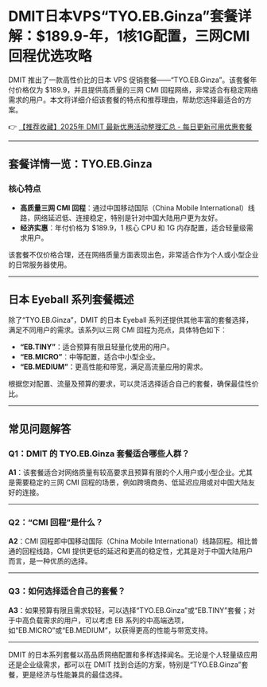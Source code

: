 # DMIT日本VPS“TYO.EB.Ginza”套餐详解：$189.9-年，1核1G配置，三网CMI回程优选攻略

DMIT 推出了一款高性价比的日本 VPS 促销套餐——“TYO.EB.Ginza”。该套餐年付价格仅为 $189.9，并且提供高质量的三网 CMI 回程网络，非常适合有稳定网络需求的用户。本文将详细介绍该套餐的特点和推荐理由，帮助您选择最适合的方案。

👉 [【推荐收藏】2025年 DMIT 最新优惠活动整理汇总 - 每日更新可用优惠套餐](https://bit.ly/dmit_coupon)

---

## 套餐详情一览：TYO.EB.Ginza

### 核心特点

- **高质量三网 CMI 回程**：通过中国移动国际（China Mobile International）线路，网络延迟低、连接稳定，特别是针对中国大陆用户更为友好。
- **经济实惠**：年付价格为 $189.9，1 核心 CPU 和 1G 内存配置，适合轻量级需求用户。

该套餐不仅价格合理，还在网络质量方面表现出色，非常适合作为个人或小型企业的日常服务器使用。

---

## 日本 Eyeball 系列套餐概述

除了“TYO.EB.Ginza”，DMIT 的日本 Eyeball 系列还提供其他丰富的套餐选择，满足不同用户的需求。该系列以三网 CMI 回程为亮点，具体特色如下：

- **“EB.TINY”**：适合预算有限且轻量化使用的用户。
- **“EB.MICRO”**：中等配置，适合中小型企业。
- **“EB.MEDIUM”**：更高性能和带宽，满足高流量应用的需求。

根据您对配置、流量及预算的要求，可以灵活选择适合自己的套餐，确保最佳性价比。

---

## 常见问题解答

### Q1：DMIT 的 TYO.EB.Ginza 套餐适合哪些人群？

**A1**：该套餐适合对网络质量有较高要求且预算有限的个人用户或小型企业。尤其是需要稳定的三网 CMI 回程的场景，例如跨境商务、低延迟应用或对中国大陆友好的连接。

---

### Q2：“CMI 回程”是什么？

**A2**：CMI 回程即中国移动国际（China Mobile International）线路回程。相比普通的回程线路，CMI 提供更低的延迟和更高的稳定性，尤其是对于中国大陆用户而言，是一种优质的选择。

---

### Q3：如何选择适合自己的套餐？

**A3**：如果预算有限且需求较轻，可以选择“TYO.EB.Ginza”或“EB.TINY”套餐；对于中高负载需求的用户，可以考虑 EB 系列的中高端选项，如“EB.MICRO”或“EB.MEDIUM”，以获得更高的性能与带宽支持。

---

DMIT 的日本系列套餐以高品质网络配置和多样选择闻名。无论是个人轻量级应用还是企业级需求，都可以在 DMIT 找到合适的方案，特别是“TYO.EB.Ginza”套餐，更是经济与性能兼具的最佳选择。